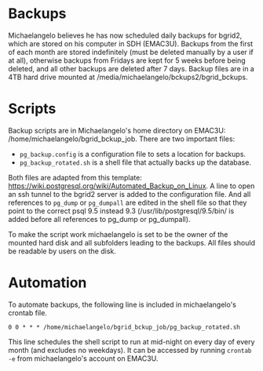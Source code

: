 # Backups
Michaelangelo believes he has now scheduled daily backups for bgrid2, which are stored on his computer in SDH (EMAC3U). Backups from the first of each month are stored indefinitely (must be deleted manually by a user if at all), otherwise backups from Fridays are kept for 5 weeks before being deleted, and all other backups are deleted after 7 days. Backup files are in a 4TB hard drive mounted at /media/michaelangelo/bckups2/bgrid_bckups.

# Scripts
Backup scripts are in Michaelangelo's home directory on EMAC3U: /home/michaelangelo/bgrid_bckup_job.
There are two important files: 
 - `pg_backup.config` is a configuration file to sets a location for backups. 
 - `pg_backup_rotated.sh` is a shell file that actually backs up the database. 
 
Both files are adapted from this template: https://wiki.postgresql.org/wiki/Automated_Backup_on_Linux. A line to open an ssh tunnel to the bgrid2 server is added to the configuration file. And all references to `pg_dump` or `pg_dumpall` are edited in the shell file so that they point to the correct psql 9.5 instead 9.3 (/usr/lib/postgresql/9.5/bin/ is added before all references to pg_dump or pg_dumpall). 

To make the script work michaelangelo is set to be the owner of the mounted hard disk and all subfolders leading to the backups. All files should be readable by users on the disk.  

# Automation
To automate backups, the following line is included in michaelangelo's crontab file. 

``0 0 * * * /home/michaelangelo/bgrid_bckup_job/pg_backup_rotated.sh``

This line schedules the shell script to run at mid-night on every day of every month (and excludes no weekdays). It can be accessed by running `crontab -e` from michaelangelo's account on EMAC3U. 
